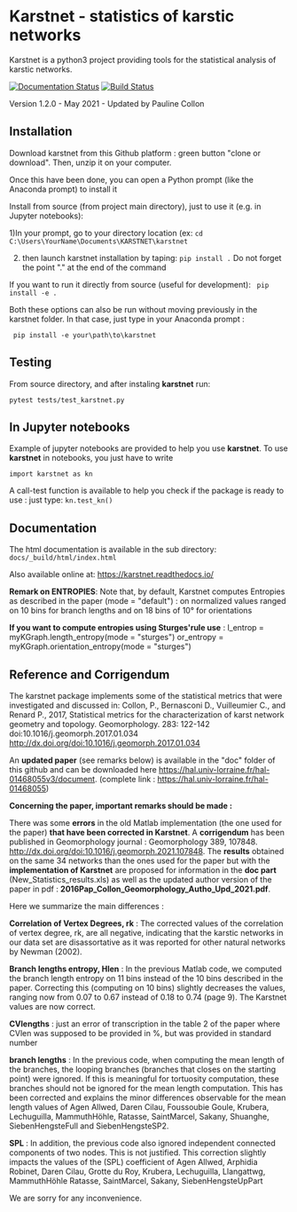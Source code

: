# Karstnet - statistics of karstic networks

Karstnet is a python3 project providing tools for the statistical analysis of karstic networks.

[![Documentation Status](https://readthedocs.org/projects/karstnet/badge/?version=latest)](https://karstnet.readthedocs.io/en/latest/?badge=latest)
[![Build Status](https://travis-ci.org/UniNE-CHYN/karstnet.svg?branch=master)](https://travis-ci.org/UniNE-CHYN/karstnet)


Version 1.2.0 - May 2021 - Updated by Pauline Collon



## Installation

Download karstnet from this Github platform : green button "clone or download". Then, unzip it on your computer. 

Once this have been done, you can open a Python prompt (like the Anaconda prompt) to install it 

Install from source (from project main directory), just to use it (e.g. in Jupyter notebooks): 

1)In your prompt, go to your directory location (ex: 
`cd C:\Users\YourName\Documents\KARSTNET\karstnet`

2) then launch karstnet installation by taping:
`pip install .`
Do not forget the point "." at the end of the command

If you want to run it directly from source (useful for development):
` pip install -e .`

Both these options can also be run without moving previously in the karstnet folder. 
In that case, just type in your Anaconda prompt :

` pip install -e your\path\to\karstnet` 

## Testing

From source directory, and after instaling **karstnet** run:

`pytest tests/test_karstnet.py`

## In Jupyter notebooks

Example of jupyter notebooks are provided to help you use **karstnet**. 
To use **karstnet** in notebooks, you just have to write

`import karstnet as kn`

A call-test function is available to help you check if the package is ready to use : just type: 
`kn.test_kn()`

## Documentation

The html documentation is available in the sub directory:  ``docs/_build/html/index.html``

Also available online at: https://karstnet.readthedocs.io/

**Remark on ENTROPIES**:
Note that, by default, Karstnet computes Entropies as described in the paper (mode = "default") : 
on normalized values ranged on 10 bins for branch lengths and on 18 bins of 10° for orientations

**If you want to compute entropies using Sturges'rule use** : 
l_entrop = myKGraph.length_entropy(mode = "sturges")
or_entropy = myKGraph.orientation_entropy(mode = "sturges")


## Reference and Corrigendum

The karstnet package implements some of the statistical metrics that were
investigated and discussed in:
Collon, P., Bernasconi D., Vuilleumier C., and Renard P., 2017, Statistical
metrics for the characterization of karst network geometry and topology.
Geomorphology. 283: 122-142 doi:10.1016/j.geomorph.2017.01.034
<http://dx.doi.org/doi:10.1016/j.geomorph.2017.01.034>

An **updated paper** (see remarks below) is available in the "doc" folder of this github and 
can be downloaded here  <https://hal.univ-lorraine.fr/hal-01468055v3/document>. 
 (complete link : <https://hal.univ-lorraine.fr/hal-01468055>)

**Concerning the paper, important remarks should be made :** 

There was some **errors** in the old Matlab implementation (the one used for the paper) **that have been corrected in Karstnet**. 
A **corrigendum** has been published in Geomorphology journal : Geomorphology 389, 107848. <http://dx.doi.org/doi:10.1016/j.geomorph.2021.107848>.
The **results** obtained on the same 34 networks than the ones used for the paper but 
with the **implementation of Karstnet** are proposed for information in the **doc part** (New_Statistics_results.xls) 
as well as the updated author version of the paper in pdf : **2016Pap_Collon_Geomorphology_Autho_Upd_2021.pdf**.

Here we summarize the main differences : 

**Correlation of Vertex Degrees, rk** : The corrected values of the correlation of vertex degree, rk, are all negative, indicating that the karstic networks in our data set are disassortative as it was reported for other natural networks by Newman (2002). 
	
**Branch lengths entropy, Hlen** : In the previous Matlab code, we computed the branch length entropy on 11 bins instead of the 10 bins described in the paper. Correcting this (computing on 10 bins) slightly decreases the values, ranging now from 0.07 to 0.67 instead of 0.18 to 0.74 (page 9). The Karstnet values are now correct. 

**CVlengths** : just an error of transcription in the table 2 of the paper where CVlen was supposed to be provided in %, but was provided in standard number

**branch lengths** : In the previous code, when computing the mean length of the branches, the looping branches (branches that closes on the starting point) were ignored. If this is meaningful for tortuosity computation, these branches should not be ignored for the mean length computation. This has been corrected and explains the minor differences observable for the mean length values of Agen Allwed, Daren Cilau, Foussoubie Goule, Krubera, Lechuguilla, MammuthHöhle, Ratasse, SaintMarcel, Sakany, Shuanghe, SiebenHengsteFull and SiebenHengsteSP2.
	
**SPL** : In addition, the previous code also ignored independent connected components of two nodes. This is not justified. This correction slightly impacts the values of the (SPL) coefficient of Agen Allwed, Arphidia Robinet, Daren Cilau, Grotte du Roy, Krubera, Lechuguilla, Llangattwg, MammuthHöhle Ratasse, SaintMarcel, Sakany, SiebenHengsteUpPart

We are sorry for any inconvenience.
